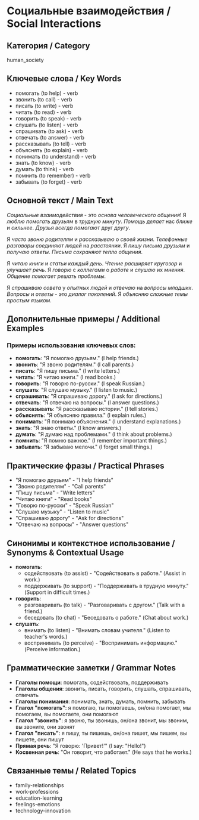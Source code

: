 # Социальные взаимодействия / Social Interactions

## Категория / Category
human_society


## Ключевые слова / Key Words
- помогать (to help) - verb
- звонить (to call) - verb
- писать (to write) - verb
- читать (to read) - verb
- говорить (to speak) - verb
- слушать (to listen) - verb
- спрашивать (to ask) - verb
- отвечать (to answer) - verb
- рассказывать (to tell) - verb
- объяснять (to explain) - verb
- понимать (to understand) - verb
- знать (to know) - verb
- думать (to think) - verb
- помнить (to remember) - verb
- забывать (to forget) - verb

## Основной текст / Main Text

*Социальные* *взаимодействия* - это *основа* *человеческого* *общения*! Я *люблю* *помогать* *друзьям* в *трудную* *минуту*. *Помощь* *делает* нас *ближе* и *сильнее*. *Друзья* *всегда* *помогают* друг *другу*.

Я *часто* *звоню* *родителям* и *рассказываю* о *своей* *жизни*. *Телефонные* *разговоры* *соединяют* *людей* на *расстоянии*. Я *пишу* *письма* *друзьям* и *получаю* *ответы*. *Письма* *сохраняют* *тепло* *общения*.

Я *читаю* *книги* и *статьи* *каждый* *день*. *Чтение* *расширяет* *кругозор* и *улучшает* *речь*. Я *говорю* с *коллегами* о *работе* и *слушаю* их *мнения*. *Общение* *помогает* *решать* *проблемы*.

Я *спрашиваю* *совета* у *опытных* *людей* и *отвечаю* на *вопросы* *младших*. *Вопросы* и *ответы* - это *диалог* *поколений*. Я *объясняю* *сложные* *темы* *простым* *языком*.

## Дополнительные примеры / Additional Examples

### Примеры использования ключевых слов:
- **помогать**: "Я помогаю друзьям." (I help friends.)
- **звонить**: "Я звоню родителям." (I call parents.)
- **писать**: "Я пишу письма." (I write letters.)
- **читать**: "Я читаю книги." (I read books.)
- **говорить**: "Я говорю по-русски." (I speak Russian.)
- **слушать**: "Я слушаю музыку." (I listen to music.)
- **спрашивать**: "Я спрашиваю дорогу." (I ask for directions.)
- **отвечать**: "Я отвечаю на вопросы." (I answer questions.)
- **рассказывать**: "Я рассказываю истории." (I tell stories.)
- **объяснять**: "Я объясняю правила." (I explain rules.)
- **понимать**: "Я понимаю объяснения." (I understand explanations.)
- **знать**: "Я знаю ответы." (I know answers.)
- **думать**: "Я думаю над проблемами." (I think about problems.)
- **помнить**: "Я помню важное." (I remember important things.)
- **забывать**: "Я забываю мелочи." (I forget small things.)

## Практические фразы / Practical Phrases

- "Я помогаю друзьям" - "I help friends"
- "Звоню родителям" - "Call parents"
- "Пишу письма" - "Write letters"
- "Читаю книги" - "Read books"
- "Говорю по-русски" - "Speak Russian"
- "Слушаю музыку" - "Listen to music"
- "Спрашиваю дорогу" - "Ask for directions"
- "Отвечаю на вопросы" - "Answer questions"

## Синонимы и контекстное использование / Synonyms & Contextual Usage

- **помогать**: 
  - содействовать (to assist) - "Содействовать в работе." (Assist in work.)
  - поддерживать (to support) - "Поддерживать в трудную минуту." (Support in difficult times.)
- **говорить**: 
  - разговаривать (to talk) - "Разговаривать с другом." (Talk with a friend.)
  - беседовать (to chat) - "Беседовать о работе." (Chat about work.)
- **слушать**: 
  - внимать (to listen) - "Внимать словам учителя." (Listen to teacher's words.)
  - воспринимать (to perceive) - "Воспринимать информацию." (Perceive information.)

## Грамматические заметки / Grammar Notes

- **Глаголы помощи**: помогать, содействовать, поддерживать
- **Глаголы общения**: звонить, писать, говорить, слушать, спрашивать, отвечать
- **Глаголы понимания**: понимать, знать, думать, помнить, забывать
- **Глагол "помогать"**: я помогаю, ты помогаешь, он/она помогает, мы помогаем, вы помогаете, они помогают
- **Глагол "звонить"**: я звоню, ты звонишь, он/она звонит, мы звоним, вы звоните, они звонят
- **Глагол "писать"**: я пишу, ты пишешь, он/она пишет, мы пишем, вы пишете, они пишут
- **Прямая речь**: "Я говорю: 'Привет!'" (I say: "Hello!")
- **Косвенная речь**: "Он говорит, что работает." (He says that he works.)

## Связанные темы / Related Topics

- family-relationships
- work-professions
- education-learning
- feelings-emotions
- technology-innovation

